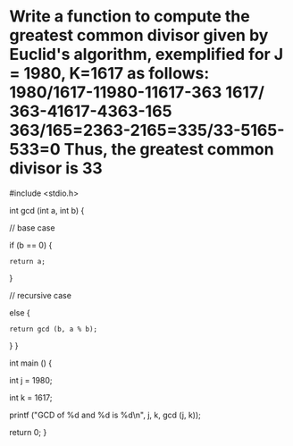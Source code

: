 # Write a function to compute the greatest common divisor given by Euclid's algorithm, exemplified for J = 1980, K=1617 as follows: 1980/1617-11980-11617-363 1617/ 363-41617-4363-165 363/165=2363-2165=335/33-5165-533=0 Thus, the greatest common divisor is 33
#include <stdio.h>

int gcd (int a, int b) {

  // base case
  
  if (b == 0) {
    
    return a;
  }
  
  // recursive case
  
  else {
  
    return gcd (b, a % b);
  }
}

int main () {
  
  int j = 1980;
  
  int k = 1617;
  
  printf ("GCD of %d and %d is %d\n", j, k, gcd (j, k));
  
  return 0;
}
